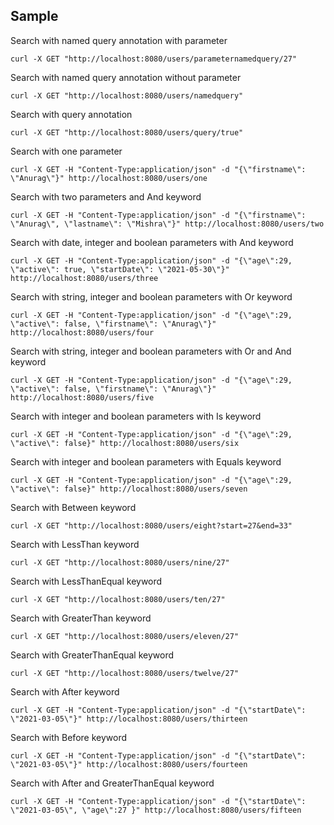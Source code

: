 ## Sample
Search with named query annotation with parameter
```curl
curl -X GET "http://localhost:8080/users/parameternamedquery/27"
```

Search with named query annotation without parameter
```curl
curl -X GET "http://localhost:8080/users/namedquery"
```

Search with query annotation
```curl
curl -X GET "http://localhost:8080/users/query/true"
```

Search with one parameter
```curl
curl -X GET -H "Content-Type:application/json" -d "{\"firstname\": \"Anurag\"}" http://localhost:8080/users/one
```

Search with two parameters and And keyword
```curl
curl -X GET -H "Content-Type:application/json" -d "{\"firstname\": \"Anurag\", \"lastname\": \"Mishra\"}" http://localhost:8080/users/two
```

Search with date, integer and boolean parameters with And keyword
```curl
curl -X GET -H "Content-Type:application/json" -d "{\"age\":29, \"active\": true, \"startDate\": \"2021-05-30\"}" http://localhost:8080/users/three
```

Search with string, integer and boolean parameters with Or keyword
```curl
curl -X GET -H "Content-Type:application/json" -d "{\"age\":29, \"active\": false, \"firstname\": \"Anurag\"}" http://localhost:8080/users/four
```

Search with string, integer and boolean parameters with Or and And keyword
```curl
curl -X GET -H "Content-Type:application/json" -d "{\"age\":29, \"active\": false, \"firstname\": \"Anurag\"}" http://localhost:8080/users/five
```

Search with integer and boolean parameters with Is keyword
```curl
curl -X GET -H "Content-Type:application/json" -d "{\"age\":29, \"active\": false}" http://localhost:8080/users/six
```

Search with integer and boolean parameters with Equals keyword
```curl
curl -X GET -H "Content-Type:application/json" -d "{\"age\":29, \"active\": false}" http://localhost:8080/users/seven
```

Search with Between keyword
```curl
curl -X GET "http://localhost:8080/users/eight?start=27&end=33"
```

Search with LessThan keyword
```curl
curl -X GET "http://localhost:8080/users/nine/27"
```

Search with LessThanEqual keyword
```curl
curl -X GET "http://localhost:8080/users/ten/27"
```

Search with GreaterThan keyword
```curl
curl -X GET "http://localhost:8080/users/eleven/27"
```

Search with GreaterThanEqual keyword
```curl
curl -X GET "http://localhost:8080/users/twelve/27"
```

Search with After keyword
```curl
curl -X GET -H "Content-Type:application/json" -d "{\"startDate\": \"2021-03-05\"}" http://localhost:8080/users/thirteen
```

Search with Before keyword
```curl
curl -X GET -H "Content-Type:application/json" -d "{\"startDate\": \"2021-03-05\"}" http://localhost:8080/users/fourteen
```

Search with After and GreaterThanEqual keyword
```curl
curl -X GET -H "Content-Type:application/json" -d "{\"startDate\": \"2021-03-05\", \"age\":27 }" http://localhost:8080/users/fifteen
```